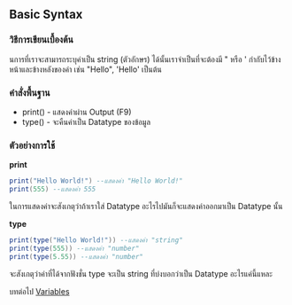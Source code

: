 ## Basic Syntax
### วิธีการเขียนเบื้องต้น
นการที่เราจะสามารถระบุค่าเป็น string (ตัวอักษร) ได้นั้นเราจำเป็นที่จะต้องมี " หรือ ' กำกับไว้ข้างหน้าและข้างหลังของค่า เช่น "Hello", 'Hello' เป็นต้น
### คำสั่งพื้นฐาน
- print() - แสดงค่าผ่าน Output (F9)
- type() - จะคืนค่าเป็น Datatype ของข้อมูล

### ตัวอย่างการใช้
**print**
```lua
print("Hello World!") --แสดงค่า "Hello World!"
print(555) --แสดงค่า 555
```
ในการแสดงค่าจะสังเกตุว่าถ้าเราใส่ Datatype อะไรไปมันก็จะแสดงค่าออกมาเป็น Datatype นั้น

**type**
```lua
print(type("Hello World!")) --แสดงค่า "string"
print(type(555)) --แสดงค่า "number"
print(type(5.55)) --แสดงค่า "number"
```
จะสังเกตุว่าค่าที่ได้จากฟังชั่น type จะเป็น string ที่บ่งบอกว่าเป็น Datatype อะไรแค่นี้แหละ

บทต่อไป [Variables](https://github.com/xN3k0x/Lua-Docs/blob/main/1.4%20Variables.md)
